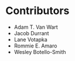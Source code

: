 # Contributors

- Adam T. Van Wart
- Jacob Durrant
- Lane Votapka
- Rommie E. Amaro
- Wesley Botello-Smith
